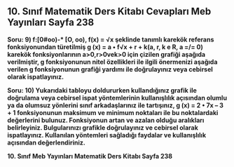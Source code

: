 ## 10. Sınıf Matematik Ders Kitabı Cevapları Meb Yayınları Sayfa 238

**Soru: 9) f:[0#oo)-\* [O, oo), f(x) = √x şeklinde tanımlı karekök referans fonksiyonundan türetilmiş g (x) = a • f√x + r + k(a, r, k e R, a =/= 0) karekök fonksiyonlarının a>0,r>0vek>0 için çizilen grafiği aşağıda verilmiştir, g fonksiyonunun nitel özellikleri ile ilgili önermenizi aşağıda verilen g fonksiyonunun grafiği yardımı ile doğrulayınız veya cebirsel olarak ispatlayınız.**

**Soru: 10) Yukarıdaki tabloyu doldururken kullandığınız grafik ile doğrulama veya cebirsel ispat yöntemlerinin kullanışlılık açısından olumlu ya da olumsuz yönlerini sınıf arkadaşlarınız ile tartışınız, g (x) = 2 • 7x – 3 + 1 fonksiyonunun maksimum ve minimum noktaları ile bu noktalardaki değerlerini bulunuz. Fonksiyonun artan ve azalan olduğu aralıkları belirleyiniz. Bulgularınızı grafikle doğrulayınız ve cebirsel olarak ispatlayınız. Kullanılan yöntemleri sağladığı faydalar ve kullanışlılık açısından değerlendiriniz.**

**10. Sınıf Meb Yayınları Matematik Ders Kitabı Sayfa 238**